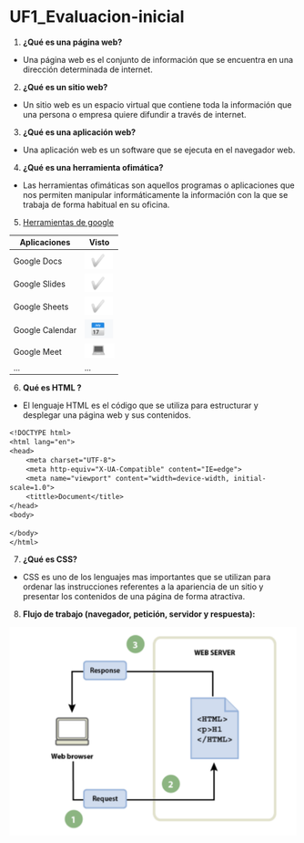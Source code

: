 # UF1_Evaluacion-inicial

1. **¿Qué es una página web?**

- Una página web es el conjunto de información que se encuentra en una dirección determinada de internet.

2. **¿Qué es un sitio web?**

- Un sitio web es un espacio virtual que contiene toda la información que una persona o empresa quiere difundir a través de internet.

3. **¿Qué es una aplicación web?**

- Una aplicación web es un software que se ejecuta en el navegador web.

4. **¿Qué es una herramienta ofimática?**

- Las herramientas ofimáticas son aquellos programas o aplicaciones que nos permiten manipular informáticamente la información con la que se trabaja de forma habitual en su oficina.

5. [Herramientas de google](https://www.jivochat.es/blog/herramientas/mejores-herramientas-de-google.html "Enlace a las herramientas de google")

|Aplicaciones|Visto|
|---------------|---------------|
|Google Docs|![IMAGEN](https://github.com/kilianruiz/UF1_Evaluacion-inicial/blob/main/check%201.png "check")
|Google Slides|![IMAGEN](https://github.com/kilianruiz/UF1_Evaluacion-inicial/blob/main/check%201.png "check")
|Google Sheets|![IMAGEN](https://github.com/kilianruiz/UF1_Evaluacion-inicial/blob/main/check%201.png "check")
|Google Calendar|![IMAGEN](https://github.com/kilianruiz/UF1_Evaluacion-inicial/blob/main/calendario1.png "check")
|Google Meet|![IMAGEN](https://github.com/kilianruiz/UF1_Evaluacion-inicial/blob/main/pc1.png "check")
|...|...|

6. **Qué es HTML ?**

- El lenguaje HTML es el código que se utiliza para estructurar y desplegar una página web y sus contenidos.

``````
<!DOCTYPE html>
<html lang="en">
<head>
    <meta charset="UTF-8">
    <meta http-equiv="X-UA-Compatible" content="IE=edge">
    <meta name="viewport" content="width=device-width, initial-scale=1.0">
    <tittle>Document</title>
</head>
<body>

</body>
</html>
``````

7. **¿Qué es CSS?**

- CSS es uno de los lenguajes mas importantes que se utilizan para ordenar las instrucciones referentes a la apariencia de un sitio y presentar los contenidos de una página de forma atractiva.

8. **Flujo de trabajo (navegador, petición, servidor y respuesta):**

![IMAGEN](https://github.com/kilianruiz/UF1_Evaluacion-inicial/blob/main/imagenF.png "Imagen de flujo de trabajo")